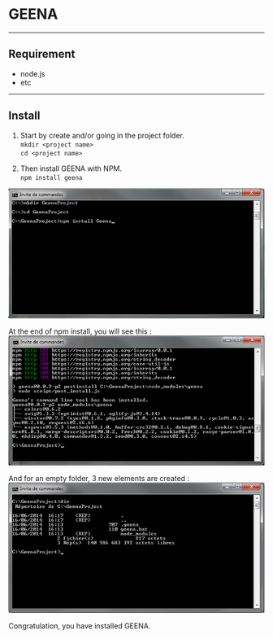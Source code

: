 # GEENA

* * *

## Requirement
- node.js
- etc

- - -

## Install

1. Start by create and/or going in the project folder.  
`mkdir <project name>`  
`cd <project name>`

2. Then install GEENA with NPM.  
`npm install geena`

![Command line image - install started](install-start.png)

At the end of npm install, you will see this :  
![Command line image - install ended](install-end.png)

And for an empty folder, 3 new elements are created :  
![Command line image - install result](install-result.png)

Congratulation, you have installed GEENA.